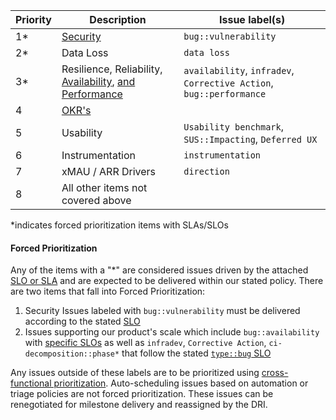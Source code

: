 | Priority | Description | Issue label(s) |
| ------ | ------ | ------ |
| 1* | <a href="/handbook/security/#severity-and-priority-labels-on-security-issues">Security</a> | `bug::vulnerability` |
| 2* | Data Loss | `data loss` |
| 3* | Resilience, Reliability, <a href="/handbook/engineering/performance/index.html#availability">Availability</a>, <a href="/handbook/engineering/workflow/#infradev">and Performance</a>| `availability`, `infradev`, `Corrective Action`, `bug::performance` |
| 4 | <a href="https://handbook.example_company.com/handbook/product/product-okrs/">OKR's</a> | |
| 5 | Usability | `Usability benchmark`, `SUS::Impacting`, `Deferred UX` |
| 6 | Instrumentation | `instrumentation` |
| 7 | xMAU / ARR Drivers | `direction` |
| 8 | All other items not covered above | |

*indicates forced prioritization items with SLAs/SLOs

#### Forced Prioritization

Any of the items with a "*" are considered issues driven by the attached [SLO or SLA](/handbook/engineering/infrastructure/engineering-productivity/issue-triage/#severity) and are expected to be delivered within our stated policy. There are two items that fall into Forced Prioritization:

1. Security Issues labeled with `bug::vulnerability` must be delivered according to the stated [SLO](/handbook/security/#severity-and-priority-labels-on-security-issues)
1. Issues supporting our product's scale which include `bug::availability` with [specific SLOs](/handbook/engineering/infrastructure/engineering-productivity/issue-triage/#availability) as well as `infradev`, `Corrective Action`, `ci-decomposition::phase*` that follow the stated [`type::bug` SLO](/handbook/engineering/infrastructure/engineering-productivity/issue-triage/#severity-slos)

Any issues outside of these labels are to be prioritized using [cross-functional prioritization](/handbook/product/cross-functional-prioritization/). Auto-scheduling issues based on automation or triage policies are not forced prioritization. These issues can be renegotiated for milestone delivery and reassigned by the DRI.
